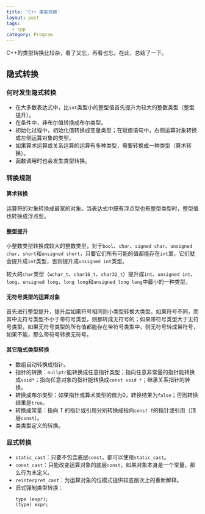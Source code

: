 ```yaml
---
title: 'C++ 类型转换'
layout: post
tags:
  - cpp
category: Program
---
```

C++的类型转换比较杂，看了又忘，再看也忘。在此，总结了一下。

<!--more-->

## 隐式转换

### 何时发生隐式转换

 * 在大多数表达式中，比`int`类型小的整型值首先提升为较大的整数类型（整型提升）。
 * 在条件中，非布尔值转换成布尔类型。
 * 初始化过程中，初始化值转换成变量类型；在赋值语句中，右侧运算对象转换成左侧运算对象的类型。
 * 如果算术运算或关系运算的运算有多种类型，需要转换成一种类型（算术转换）。
 * 函数调用时也会发生类型转换。

### 转换规则

#### 算术转换

运算符的对象转换成最宽的对象。当表达式中既有浮点型也有整型类型时，整型值也转换成浮点型。

#### 整型提升

 小整数类型转换成较大的整数类型，对于`bool`、`char`、`signed char`、`unsigned char`、`short`和`unsigned short`，只要它们所有可能的值都能存在`int`里，它们就会提升成`int`类型，否则提升成`unsigned int`类型。
 
 较大的`char`类型（`wchar_t`、`char16_t`、`char32_t`）提升成`int`、`unsigned int`、`long`、`unsigned long`、`long long`和`unsigned long long`中最小的一种类型。

#### 无符号类型的运算对象

 首先进行整型提升，提升后如果符号相同则小类型转换大类型。如果符号不同，而其中无符号类型不小于带符号类型，则都转成无符号的；如果带符号类型大于无符号类型，如果无符号类型的所有值都能存在带符号类型中，则无符号转成带符号，如果不能，那么带符号转换无符号。

#### 其它隐式类型转换

 * 数组自动转换成指针。
 * 指针的转换：`nullptr`能转换成任意指针类型；指向任意非常量的指针能转换成`void*`；指向任意对象的指针能转换成`const void *`；继承关系指针的转换。
 * 转换成布尔类型：如果指针或算术类型的值为0，转换结果为`false`；否则转换结果是`true`。
 * 转换成常量：指向 T 的指针或引用分别转换成指向`const T`的指针或引用（顶层`const`）。
 * 类类型定义的转换。

### 显式转换

* `static_cast`：只要不包含底层`const`，都可以使用`static_cast`。
* `const_cast`：只能改变运算对象的底层`const`，如果对象本身是一个常量，那么行为未定义。
* `reinterpret_cast`：为运算对象的位模式提供较底层次上的重新解释。
* 旧式强制类型转换：
	```
	type (expr);
	(type) expr;
	```